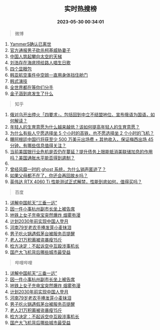 <div align="center"><h2>实时热搜榜</h2><h4>2023-05-30 00:34:01</h4></div>

> 微博  

1. [YammerS确认已离世](https://s.weibo.com/weibo?q=%23YammerS%E7%A1%AE%E8%AE%A4%E5%B7%B2%E7%A6%BB%E4%B8%96%23&t=31&band_rank=1&Refer=top)<br />
2. [官方通报男子砍杀柯基威胁妻子](https://s.weibo.com/weibo?q=%23%E5%AE%98%E6%96%B9%E9%80%9A%E6%8A%A5%E7%94%B7%E5%AD%90%E7%A0%8D%E6%9D%80%E6%9F%AF%E5%9F%BA%E5%A8%81%E8%83%81%E5%A6%BB%E5%AD%90%23&t=31&band_rank=2&Refer=top)<br />
3. [中国人筑起攀向太空的天梯](https://s.weibo.com/weibo?q=%23%E4%B8%AD%E5%9B%BD%E4%BA%BA%E7%AD%91%E8%B5%B7%E6%94%80%E5%90%91%E5%A4%AA%E7%A9%BA%E7%9A%84%E5%A4%A9%E6%A2%AF%23&t=31&band_rank=3&Refer=top)<br />
4. [刘浩存在海底捞给路人唱生日歌](https://s.weibo.com/weibo?q=%23%E5%88%98%E6%B5%A9%E5%AD%98%E5%9C%A8%E6%B5%B7%E5%BA%95%E6%8D%9E%E7%BB%99%E8%B7%AF%E4%BA%BA%E5%94%B1%E7%94%9F%E6%97%A5%E6%AD%8C%23&t=31&band_rank=4&Refer=top)<br />
5. [四个显眼包](https://s.weibo.com/weibo?q=%E5%9B%9B%E4%B8%AA%E6%98%BE%E7%9C%BC%E5%8C%85&t=31&band_rank=5&Refer=top)<br />
6. [韩亚航空事件中空姐一直用身体挡住舱门](https://s.weibo.com/weibo?q=%23%E9%9F%A9%E4%BA%9A%E8%88%AA%E7%A9%BA%E4%BA%8B%E4%BB%B6%E4%B8%AD%E7%A9%BA%E5%A7%90%E4%B8%80%E7%9B%B4%E7%94%A8%E8%BA%AB%E4%BD%93%E6%8C%A1%E4%BD%8F%E8%88%B1%E9%97%A8%23&t=31&band_rank=6&Refer=top)<br />
7. [韩式演技](https://s.weibo.com/weibo?q=%E9%9F%A9%E5%BC%8F%E6%BC%94%E6%8A%80&t=31&band_rank=7&Refer=top)<br />
8. [全世界都在等你们分手](https://s.weibo.com/weibo?q=%E5%85%A8%E4%B8%96%E7%95%8C%E9%83%BD%E5%9C%A8%E7%AD%89%E4%BD%A0%E4%BB%AC%E5%88%86%E6%89%8B&t=31&band_rank=8&Refer=top)<br />
9. [金子涵到底发生了什么](https://s.weibo.com/weibo?q=%23%E9%87%91%E5%AD%90%E6%B6%B5%E5%88%B0%E5%BA%95%E5%8F%91%E7%94%9F%E4%BA%86%E4%BB%80%E4%B9%88%23&t=31&band_rank=9&Refer=top)<br />

> 知乎  

1. [俄对乌开出停火「四要求」，包括回到中立不结盟地位、宣布俄语为国语，如何解读？](https://www.zhihu.com/question/603591105)<br />
2. [年轻人的生育意愿为什么越来越低？该如何提高年轻人的生育意愿？](https://www.zhihu.com/question/603504362)<br />
3. [为什么有些人宁愿选择坐 5 个小时的高铁，也不愿选择坐 2 个小时的飞机？](https://www.zhihu.com/question/266525950)<br />
4. [曝阿根廷中国行将获至少 500 万美元出场费 + 其他收入，保证梅西出场 45 分钟，有哪些信息值得关注？](https://www.zhihu.com/question/603618670)<br />
5. [当前美国银行业危机是否仍在蔓延？提升债务上限能抵消美联储加息的作用吗？美国通胀水平能否得到遏制？](https://www.zhihu.com/question/602979053)<br />
6. []()<br />
7. [曾经风靡一时的 ghost 系统，为什么销声匿迹了？](https://www.zhihu.com/question/600905979)<br />
8. [如果父母都不在了，你还会再回故乡吗？](https://www.zhihu.com/question/575489954)<br />
9. [英伟达 RTX 4060 Ti 性能测试正式解禁，性能到底如何，值得买吗？](https://www.zhihu.com/question/602839726)<br />

> 百度  

1. [详解中国航天“三垂一远”](https://www.baidu.com/s?wd=%E8%AF%A6%E8%A7%A3%E4%B8%AD%E5%9B%BD%E8%88%AA%E5%A4%A9%E2%80%9C%E4%B8%89%E5%9E%82%E4%B8%80%E8%BF%9C%E2%80%9D&sa=fyb_news&rsv_dl=fyb_news)<br />
2. [因一件小事杭州副市长坐上被告席](https://www.baidu.com/s?wd=%E5%9B%A0%E4%B8%80%E4%BB%B6%E5%B0%8F%E4%BA%8B%E6%9D%AD%E5%B7%9E%E5%89%AF%E5%B8%82%E9%95%BF%E5%9D%90%E4%B8%8A%E8%A2%AB%E5%91%8A%E5%B8%AD&sa=fyb_news&rsv_dl=fyb_news)<br />
3. [地铁上女子充电宝突然爆炸 烟雾弥漫](https://www.baidu.com/s?wd=%E5%9C%B0%E9%93%81%E4%B8%8A%E5%A5%B3%E5%AD%90%E5%85%85%E7%94%B5%E5%AE%9D%E7%AA%81%E7%84%B6%E7%88%86%E7%82%B8+%E7%83%9F%E9%9B%BE%E5%BC%A5%E6%BC%AB&sa=fyb_news&rsv_dl=fyb_news)<br />
4. [计划2030年前实现中国人登月](https://www.baidu.com/s?wd=%E8%AE%A1%E5%88%922030%E5%B9%B4%E5%89%8D%E5%AE%9E%E7%8E%B0%E4%B8%AD%E5%9B%BD%E4%BA%BA%E7%99%BB%E6%9C%88&sa=fyb_news&rsv_dl=fyb_news)<br />
5. [河南79岁老农手捧发芽小麦抹泪](https://www.baidu.com/s?wd=%E6%B2%B3%E5%8D%9779%E5%B2%81%E8%80%81%E5%86%9C%E6%89%8B%E6%8D%A7%E5%8F%91%E8%8A%BD%E5%B0%8F%E9%BA%A6%E6%8A%B9%E6%B3%AA&sa=fyb_news&rsv_dl=fyb_news)<br />
6. [男子吃火锅遇假茅台被服务员提醒](https://www.baidu.com/s?wd=%E7%94%B7%E5%AD%90%E5%90%83%E7%81%AB%E9%94%85%E9%81%87%E5%81%87%E8%8C%85%E5%8F%B0%E8%A2%AB%E6%9C%8D%E5%8A%A1%E5%91%98%E6%8F%90%E9%86%92&sa=fyb_news&rsv_dl=fyb_news)<br />
7. [老人21万积蓄被盗暴瘦15斤](https://www.baidu.com/s?wd=%E8%80%81%E4%BA%BA21%E4%B8%87%E7%A7%AF%E8%93%84%E8%A2%AB%E7%9B%97%E6%9A%B4%E7%98%A615%E6%96%A4&sa=fyb_news&rsv_dl=fyb_news)<br />
8. [检方决定：不起诉空中互殴涉事机长](https://www.baidu.com/s?wd=%E6%A3%80%E6%96%B9%E5%86%B3%E5%AE%9A%EF%BC%9A%E4%B8%8D%E8%B5%B7%E8%AF%89%E7%A9%BA%E4%B8%AD%E4%BA%92%E6%AE%B4%E6%B6%89%E4%BA%8B%E6%9C%BA%E9%95%BF&sa=fyb_news&rsv_dl=fyb_news)<br />
9. [国产大飞机背后哪些城市最受益](https://www.baidu.com/s?wd=%E5%9B%BD%E4%BA%A7%E5%A4%A7%E9%A3%9E%E6%9C%BA%E8%83%8C%E5%90%8E%E5%93%AA%E4%BA%9B%E5%9F%8E%E5%B8%82%E6%9C%80%E5%8F%97%E7%9B%8A&sa=fyb_news&rsv_dl=fyb_news)<br />

> 哔哩哔哩  

1. [详解中国航天“三垂一远”](https://www.baidu.com/s?wd=%E8%AF%A6%E8%A7%A3%E4%B8%AD%E5%9B%BD%E8%88%AA%E5%A4%A9%E2%80%9C%E4%B8%89%E5%9E%82%E4%B8%80%E8%BF%9C%E2%80%9D&sa=fyb_news&rsv_dl=fyb_news)<br />
2. [因一件小事杭州副市长坐上被告席](https://www.baidu.com/s?wd=%E5%9B%A0%E4%B8%80%E4%BB%B6%E5%B0%8F%E4%BA%8B%E6%9D%AD%E5%B7%9E%E5%89%AF%E5%B8%82%E9%95%BF%E5%9D%90%E4%B8%8A%E8%A2%AB%E5%91%8A%E5%B8%AD&sa=fyb_news&rsv_dl=fyb_news)<br />
3. [地铁上女子充电宝突然爆炸 烟雾弥漫](https://www.baidu.com/s?wd=%E5%9C%B0%E9%93%81%E4%B8%8A%E5%A5%B3%E5%AD%90%E5%85%85%E7%94%B5%E5%AE%9D%E7%AA%81%E7%84%B6%E7%88%86%E7%82%B8+%E7%83%9F%E9%9B%BE%E5%BC%A5%E6%BC%AB&sa=fyb_news&rsv_dl=fyb_news)<br />
4. [计划2030年前实现中国人登月](https://www.baidu.com/s?wd=%E8%AE%A1%E5%88%922030%E5%B9%B4%E5%89%8D%E5%AE%9E%E7%8E%B0%E4%B8%AD%E5%9B%BD%E4%BA%BA%E7%99%BB%E6%9C%88&sa=fyb_news&rsv_dl=fyb_news)<br />
5. [河南79岁老农手捧发芽小麦抹泪](https://www.baidu.com/s?wd=%E6%B2%B3%E5%8D%9779%E5%B2%81%E8%80%81%E5%86%9C%E6%89%8B%E6%8D%A7%E5%8F%91%E8%8A%BD%E5%B0%8F%E9%BA%A6%E6%8A%B9%E6%B3%AA&sa=fyb_news&rsv_dl=fyb_news)<br />
6. [男子吃火锅遇假茅台被服务员提醒](https://www.baidu.com/s?wd=%E7%94%B7%E5%AD%90%E5%90%83%E7%81%AB%E9%94%85%E9%81%87%E5%81%87%E8%8C%85%E5%8F%B0%E8%A2%AB%E6%9C%8D%E5%8A%A1%E5%91%98%E6%8F%90%E9%86%92&sa=fyb_news&rsv_dl=fyb_news)<br />
7. [老人21万积蓄被盗暴瘦15斤](https://www.baidu.com/s?wd=%E8%80%81%E4%BA%BA21%E4%B8%87%E7%A7%AF%E8%93%84%E8%A2%AB%E7%9B%97%E6%9A%B4%E7%98%A615%E6%96%A4&sa=fyb_news&rsv_dl=fyb_news)<br />
8. [检方决定：不起诉空中互殴涉事机长](https://www.baidu.com/s?wd=%E6%A3%80%E6%96%B9%E5%86%B3%E5%AE%9A%EF%BC%9A%E4%B8%8D%E8%B5%B7%E8%AF%89%E7%A9%BA%E4%B8%AD%E4%BA%92%E6%AE%B4%E6%B6%89%E4%BA%8B%E6%9C%BA%E9%95%BF&sa=fyb_news&rsv_dl=fyb_news)<br />
9. [国产大飞机背后哪些城市最受益](https://www.baidu.com/s?wd=%E5%9B%BD%E4%BA%A7%E5%A4%A7%E9%A3%9E%E6%9C%BA%E8%83%8C%E5%90%8E%E5%93%AA%E4%BA%9B%E5%9F%8E%E5%B8%82%E6%9C%80%E5%8F%97%E7%9B%8A&sa=fyb_news&rsv_dl=fyb_news)<br />
